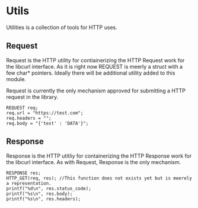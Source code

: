 # Utils
Utilities is a collection of tools for HTTP uses.

## Request
Request is the HTTP utility for contiainerizing the HTTP Request work for the libcurl interface. As it is right now REQUEST is meerly a struct with a few char* pointers. Ideally there will be additional utility added to this module.

Request is currently the only mechanism approved for submitting a HTTP request in the library.

```
REQUEST req;
req.url = "https://test.com";
req.headers = "";
req.body = "{'test' : 'DATA'}";
```

## Response
Response is the HTTP utitliy for containerizing the HTTP Response work for the libcurl interface. As with Request, Response is the only mechanism.

```
RESPONSE res;
HTTP_GET(req, res); //This function does not exists yet but is meerely a representation.
printf("%d\n", res.status_code);
printf("%s\n", res.body);
printf("%s\n", res.headers);
```